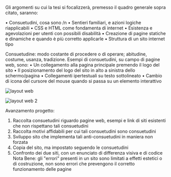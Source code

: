 Gli argomenti su cui la tesi si focalizzerà, premesso il quadro generale sopra citato, saranno:

•	Consuetudini, cosa sono /n
•	Sentieri familiari, e azioni logiche riapplicabili
•	CSS e HTML come fondamenta di internet
•	Esistenza e agevolazioni per utenti con possibili disabilità
•	Creazione di pagine statiche e dinamiche e quando è più corretto applicarle
•	Struttura di un sito internet tipo

Consuetudine: modo costante di procedere o di operare; abitudine, costume, usanza, tradizione.
Esempi di consuetudini, su campo di pagine web, sono:
•	Un collegamento alla pagina principale premendo il logo del sito
•	Il posizionamento del logo del sito in alto a sinistra dello schermo/pagina
•	Collegamenti ipertestuali su testo sottolineato
•	Cambio di icona del cursore del mouse quando si passa su un elemento interattivo

![layout web](https://github.com/user-attachments/assets/93d0e04e-1801-43ab-bb54-b6832281ed85)

![layout web 2](https://github.com/user-attachments/assets/6256f6a3-e355-4217-a380-5a48c3c64c49)


Avanzamento progetto:
1) Raccolta consuetudini riguardo pagine web, esempi e link di siti esistenti che non rispettano tali consuetudini
2) Raccolta motivi affidabili per cui tali consuetudini sono consuetudini
3) Sviluppo sito che implementa tali anti-consuetudini in maniera non forzata
4) Copia del sito, ma impostato seguendo le consuetudini
5) Confronto dei due siti, con un enunciato di differenza visiva e di codice
Nota Bene: gli "errori" presenti in un sito sono limitati a effetti estetici o di costruzione, non sono errori che prevengono il corretto
funzionamento delle pagine

